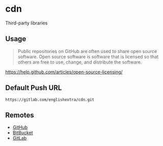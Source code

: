 # cdn

Third-party libraries

## Usage

> Public repositories on GitHub are often used to share open source software. Open source software is software that is licensed so that others are free to use, change, and distribute the software.

<https://help.github.com/articles/open-source-licensing/>

## Default Push URL

```
https://gitlab.com/englishextra/cdn.git
```

## Remotes

 - [GitHub](https://github.com/englishextra/cdn)
 - [BitBucket](https://bitbucket.org/englishextra/cdn)
 - [GitLab](https://gitlab.com/englishextra/cdn)
